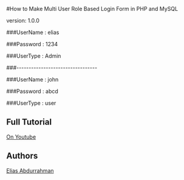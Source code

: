 #How to Make Multi User Role Based Login Form in PHP and MySQL

version: 1.0.0

###UserName : elias

###Password : 1234

###UserType : Admin

###---------------------------------

###UserName : john

###Password : abcd

###UserType : user

## Full Tutorial

[On Youtube](https://youtu.be/-8q3GLkr9Ts)

## Authors

[Elias Abdurrahman](https://github.com/codingWithElias)
